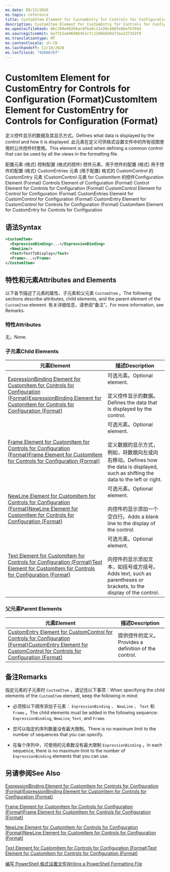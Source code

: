 ```yaml
---
ms.date: 09/13/2016
ms.topic: reference
title: CustomItem Element for CustomEntry for Controls for Configuration (Format)
description: CustomItem Element for CustomEntry for Controls for Configuration (Format)
ms.openlocfilehash: 06c399e982b6ac0fba9c11e20c468fe8bef6f694
ms.sourcegitcommit: ba7315a496986451cfc1296b659d73ea2373d3f0
ms.translationtype: MT
ms.contentlocale: zh-CN
ms.lasthandoff: 12/10/2020
ms.locfileid: "92666767"
---
```

# <a name="customitem-element-for-customentry-for-controls-for-configuration-format"></a><span data-ttu-id="393d8-103">CustomItem Element for CustomEntry for Controls for Configuration (Format)</span><span class="sxs-lookup"><span data-stu-id="393d8-103">CustomItem Element for CustomEntry for Controls for Configuration (Format)</span></span>

<span data-ttu-id="393d8-104">定义控件显示的数据及其显示方式。</span><span class="sxs-lookup"><span data-stu-id="393d8-104">Defines what data is displayed by the control and how it is displayed.</span></span> <span data-ttu-id="393d8-105">此元素在定义可供格式设置文件中的所有视图使用的公共控件时使用。</span><span class="sxs-lookup"><span data-stu-id="393d8-105">This element is used when defining a common control that can be used by all the views in the formatting file.</span></span>

<span data-ttu-id="393d8-106">配置元素 (格式) 控制配置 (格式的控件) 控件元素，用于控件的配置 (格式) 用于控件的配置 (格式) CustomEntries 元素 (用于配置) 格式的 CustomControl 的 CustomEntry 元素 (CustomControl 元素 for CustomItem 的控件</span><span class="sxs-lookup"><span data-stu-id="393d8-106">Configuration Element (Format) Controls Element of Configuration (Format) Control Element for Controls for Configuration (Format) CustomControl Element for Control for Configuration (Format) CustomEntries Element for CustomControl for Configuration (Format) CustomEntry Element for CustomControl for Controls for Configuration (Format) CustomItem Element for CustomEntry for Controls for Configuration</span></span>

## <a name="syntax"></a><span data-ttu-id="393d8-107">语法</span><span class="sxs-lookup"><span data-stu-id="393d8-107">Syntax</span></span>

```xml
<CustomItem>
  <ExpressionBinding>...</ExpressionBinding>
  <NewLine/>
  <Text>TextToDisplay</Text>
  <Frame>...</Frame>
</CustomItem>
```

## <a name="attributes-and-elements"></a><span data-ttu-id="393d8-108">特性和元素</span><span class="sxs-lookup"><span data-stu-id="393d8-108">Attributes and Elements</span></span>

<span data-ttu-id="393d8-109">以下各节描述了元素的属性、子元素和父元素 `CustomItem` 。</span><span class="sxs-lookup"><span data-stu-id="393d8-109">The following sections describe attributes, child elements, and the parent element of the `CustomItem` element.</span></span> <span data-ttu-id="393d8-110">有关详细信息，请参阅“备注”。</span><span class="sxs-lookup"><span data-stu-id="393d8-110">For more information, see Remarks.</span></span>

### <a name="attributes"></a><span data-ttu-id="393d8-111">特性</span><span class="sxs-lookup"><span data-stu-id="393d8-111">Attributes</span></span>

<span data-ttu-id="393d8-112">无。</span><span class="sxs-lookup"><span data-stu-id="393d8-112">None.</span></span>

### <a name="child-elements"></a><span data-ttu-id="393d8-113">子元素</span><span class="sxs-lookup"><span data-stu-id="393d8-113">Child Elements</span></span>

|<span data-ttu-id="393d8-114">元素</span><span class="sxs-lookup"><span data-stu-id="393d8-114">Element</span></span>|<span data-ttu-id="393d8-115">描述</span><span class="sxs-lookup"><span data-stu-id="393d8-115">Description</span></span>|
|-------------|-----------------|
|[<span data-ttu-id="393d8-116">ExpressionBinding Element for CustomItem for Controls for Configuration (Format)</span><span class="sxs-lookup"><span data-stu-id="393d8-116">ExpressionBinding Element for CustomItem for Controls for Configuration (Format)</span></span>](./expressionbinding-element-for-customitem-for-controls-for-configuration-format.md)|<span data-ttu-id="393d8-117">可选元素。</span><span class="sxs-lookup"><span data-stu-id="393d8-117">Optional element.</span></span><br /><br /> <span data-ttu-id="393d8-118">定义控件显示的数据。</span><span class="sxs-lookup"><span data-stu-id="393d8-118">Defines the data that is displayed by the control.</span></span>|
|[<span data-ttu-id="393d8-119">Frame Element for CustomItem for Controls for Configuration (Format)</span><span class="sxs-lookup"><span data-stu-id="393d8-119">Frame Element for CustomItem for Controls for Configuration (Format)</span></span>](./frame-element-for-customitem-for-controls-for-configuration-format.md)|<span data-ttu-id="393d8-120">可选元素。</span><span class="sxs-lookup"><span data-stu-id="393d8-120">Optional element.</span></span><br /><br /> <span data-ttu-id="393d8-121">定义数据的显示方式，例如，将数据向左或向右移动。</span><span class="sxs-lookup"><span data-stu-id="393d8-121">Defines how the data is displayed, such as shifting the data to the left or right.</span></span>|
|[<span data-ttu-id="393d8-122">NewLine Element for CustomItem for Controls for Configuration (Format)</span><span class="sxs-lookup"><span data-stu-id="393d8-122">NewLine Element for CustomItem for Controls for Configuration (Format)</span></span>](./newline-element-for-customitem-for-controls-for-configuration-format.md)|<span data-ttu-id="393d8-123">可选元素。</span><span class="sxs-lookup"><span data-stu-id="393d8-123">Optional element.</span></span><br /><br /> <span data-ttu-id="393d8-124">向控件的显示添加一个空白行。</span><span class="sxs-lookup"><span data-stu-id="393d8-124">Adds a blank line to the display of the control.</span></span>|
|[<span data-ttu-id="393d8-125">Text Element for CustomItem for Controls for Configuration (Format)</span><span class="sxs-lookup"><span data-stu-id="393d8-125">Text Element for CustomItem for Controls for Configuration (Format)</span></span>](./text-element-for-customitem-for-controls-for-configuration-format.md)|<span data-ttu-id="393d8-126">可选元素。</span><span class="sxs-lookup"><span data-stu-id="393d8-126">Optional element.</span></span><br /><br /> <span data-ttu-id="393d8-127">向控件的显示添加文本，如括号或方括号。</span><span class="sxs-lookup"><span data-stu-id="393d8-127">Adds text, such as parentheses or brackets, to the display of the control.</span></span>|

### <a name="parent-elements"></a><span data-ttu-id="393d8-128">父元素</span><span class="sxs-lookup"><span data-stu-id="393d8-128">Parent Elements</span></span>

|<span data-ttu-id="393d8-129">元素</span><span class="sxs-lookup"><span data-stu-id="393d8-129">Element</span></span>|<span data-ttu-id="393d8-130">描述</span><span class="sxs-lookup"><span data-stu-id="393d8-130">Description</span></span>|
|-------------|-----------------|
|[<span data-ttu-id="393d8-131">CustomEntry Element for CustomControl for Controls for Configuration (Format)</span><span class="sxs-lookup"><span data-stu-id="393d8-131">CustomEntry Element for CustomControl for Controls for Configuration (Format)</span></span>](./customentry-element-for-customcontrol-for-controls-for-configuration-format.md)|<span data-ttu-id="393d8-132">提供控件的定义。</span><span class="sxs-lookup"><span data-stu-id="393d8-132">Provides a definition of the control.</span></span>|

## <a name="remarks"></a><span data-ttu-id="393d8-133">备注</span><span class="sxs-lookup"><span data-stu-id="393d8-133">Remarks</span></span>

<span data-ttu-id="393d8-134">指定元素的子元素时 `CustomItem` ，请记住以下事项：</span><span class="sxs-lookup"><span data-stu-id="393d8-134">When specifying the child elements of the `CustomItem` element, keep the following in mind:</span></span>

- <span data-ttu-id="393d8-135">必须按以下顺序添加子元素： `ExpressionBinding` 、 `NewLine` 、 `Text` 和 `Frame` 。</span><span class="sxs-lookup"><span data-stu-id="393d8-135">The child elements must be added in the following sequence: `ExpressionBinding`, `NewLine`, `Text`, and `Frame`.</span></span>

- <span data-ttu-id="393d8-136">您可以指定的序列数量没有最大限制。</span><span class="sxs-lookup"><span data-stu-id="393d8-136">There is no maximum limit to the number of sequences that you can specify.</span></span>

- <span data-ttu-id="393d8-137">在每个序列中，可使用的元素数没有最大限制 `ExpressionBinding` 。</span><span class="sxs-lookup"><span data-stu-id="393d8-137">In each sequence, there is no maximum limit to the number of `ExpressionBinding` elements that you can use.</span></span>

## <a name="see-also"></a><span data-ttu-id="393d8-138">另请参阅</span><span class="sxs-lookup"><span data-stu-id="393d8-138">See Also</span></span>

[<span data-ttu-id="393d8-139">ExpressionBinding Element for CustomItem for Controls for Configuration (Format)</span><span class="sxs-lookup"><span data-stu-id="393d8-139">ExpressionBinding Element for CustomItem for Controls for Configuration (Format)</span></span>](./expressionbinding-element-for-customitem-for-controls-for-configuration-format.md)

[<span data-ttu-id="393d8-140">Frame Element for CustomItem for Controls for Configuration (Format)</span><span class="sxs-lookup"><span data-stu-id="393d8-140">Frame Element for CustomItem for Controls for Configuration (Format)</span></span>](./frame-element-for-customitem-for-controls-for-configuration-format.md)

[<span data-ttu-id="393d8-141">NewLine Element for CustomItem for Controls for Configuration (Format)</span><span class="sxs-lookup"><span data-stu-id="393d8-141">NewLine Element for CustomItem for Controls for Configuration (Format)</span></span>](./newline-element-for-customitem-for-controls-for-configuration-format.md)

[<span data-ttu-id="393d8-142">Text Element for CustomItem for Controls for Configuration (Format)</span><span class="sxs-lookup"><span data-stu-id="393d8-142">Text Element for CustomItem for Controls for Configuration (Format)</span></span>](./text-element-for-customitem-for-controls-for-configuration-format.md)

[<span data-ttu-id="393d8-143">编写 PowerShell 格式设置文件</span><span class="sxs-lookup"><span data-stu-id="393d8-143">Writing a PowerShell Formatting File</span></span>](./writing-a-powershell-formatting-file.md)
